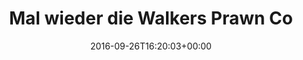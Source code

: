 ---
retweeted: false
source: <a href="http://twitter.com/download/android" rel="nofollow">Twitter for Android</a>
entities:
  hashtags: []
  symbols: []
  user_mentions: []
  urls:
  - url: https://t.co/E8Kinek0NY
    expanded_url: https://twitter.com/BBCDouglasF/status/780327429256642560
    display_url: twitter.com/BBCDouglasF/st…
    indices:
    - '58'
    - '81'
display_text_range:
- '0'
- '81'
favorite_count: '1'
id_str: '780441817338839040'
truncated: false
retweet_count: '0'
id: '780441817338839040'
possibly_sensitive: false
created_at: Mon Sep 26 16:20:03 +0000 2016
favorited: false
full_text: Mal wieder die Walkers Prawn Cocktail Vorräte aufstocken.
lang: de
quote_url: https://twitter.com/BBCDouglasF/status/780327429256642560
tags:
- pesos:twitter
date: '2016-09-26T16:20:03+00:00'
src: https://twitter.com/bascht/status/780441817338839040
original_url: https://twitter.com/bascht/status/780441817338839040
type: twitter_tweet
text: Mal wieder die Walkers Prawn Cocktail Vorräte aufstocken.
title: Mal wieder die Walkers Prawn Co

---